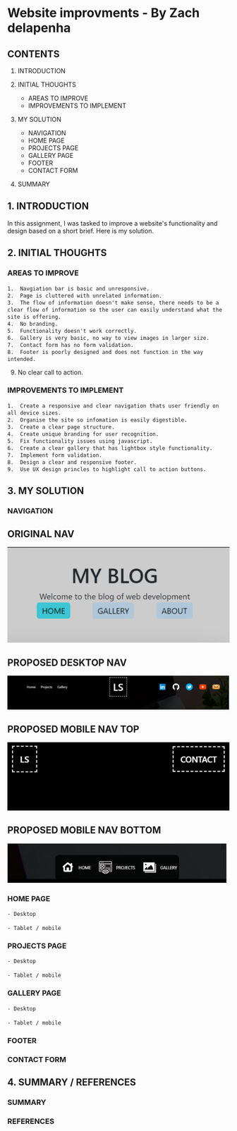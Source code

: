 # Website improvments - By Zach delapenha

## CONTENTS

1. INTRODUCTION

2. INITIAL THOUGHTS

   - AREAS TO IMPROVE
   - IMPROVEMENTS TO IMPLEMENT

3. MY SOLUTION

   - NAVIGATION
   - HOME PAGE
   - PROJECTS PAGE
   - GALLERY PAGE
   - FOOTER
   - CONTACT FORM

4. SUMMARY

## 1. INTRODUCTION

In this assignment, I was tasked to improve a website's functionality and design based on a short brief. Here is my solution.

## 2. INITIAL THOUGHTS

### AREAS TO IMPROVE

    1.  Navgiation bar is basic and unresponsive.
    2.  Page is cluttered with unrelated information.
    3.  The flow of information doesn't make sense, there needs to be a clear flow of information so the user can easily understand what the site is offering.
    4.  No branding.
    5.  Functionality doesn't work correctly.
    6.  Gallery is very basic, no way to view images in larger size.
    7.  Contact form has no form validation.
    8.  Footer is poorly designed and does not function in the way intended.

9.  No clear call to action.

### IMPROVEMENTS TO IMPLEMENT

    1.  Create a responsive and clear navigation thats user friendly on all device sizes.
    2.  Organise the site so infomation is easily digestible.
    3.  Create a clear page structure.
    4.  Create unique branding for user recognition.
    5.  Fix functionality issues using javascript.
    6.  Create a clear gallery that has lightbox style functionality.
    7.  Implement form validation.
    8.  Design a clear and responsive footer.
    9.  Use UX design princles to highlight call to action buttons.

## 3. MY SOLUTION

### NAVIGATION

## ORIGINAL NAV

![Original Nav](./rmimgs/nav.png)

## PROPOSED DESKTOP NAV

![Nav desktop](./rmimgs/nav2-desk.png)

## PROPOSED MOBILE NAV TOP

![Nav mobile top](./rmimgs/nav2-mob.png)

## PROPOSED MOBILE NAV BOTTOM

![Nav mobile bottom](./rmimgs/nav2-mob-2.png)

### HOME PAGE

    - Desktop

    - Tablet / mobile

### PROJECTS PAGE

    - Desktop

    - Tablet / mobile

### GALLERY PAGE

    - Desktop

    - Tablet / mobile

### FOOTER

### CONTACT FORM

## 4. SUMMARY / REFERENCES

### SUMMARY

### REFERENCES
